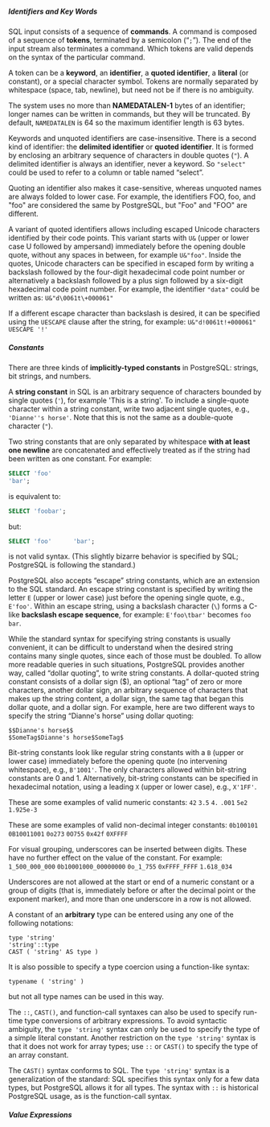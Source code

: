 ##### Identifiers and Key Words

SQL input consists of a sequence of **commands**. A command is composed of a sequence of **tokens**, terminated by a semicolon (“`;`”). The end of the input stream also terminates a command. Which tokens are valid depends on the syntax of the particular command.

A token can be a **keyword**, an **identifier**, a **quoted identifier**, a **literal** (or constant), or a special character symbol. Tokens are normally separated by whitespace (space, tab, newline), but need not be if there is no ambiguity.

The system uses no more than **NAMEDATALEN-1** bytes of an identifier; longer names can be written in commands, but they will be truncated. By default, `NAMEDATALEN` is 64 so the maximum identifier length is 63 bytes.

Keywords and unquoted identifiers are case-insensitive. There is a second kind of identifier: the **delimited identifier** or **quoted identifier**. It is formed by enclosing an arbitrary sequence of characters in double quotes (`"`). A delimited identifier is always an identifier, never a keyword. So `"select"` could be used to refer to a column or table named “select”.

Quoting an identifier also makes it case-sensitive, whereas unquoted names are always folded to lower case. For example, the identifiers FOO, foo, and "foo" are considered the same by PostgreSQL, but "Foo" and "FOO" are different.

A variant of quoted identifiers allows including escaped Unicode characters identified by their code points. This variant starts with `U&` (upper or lower case U followed by ampersand) immediately before the opening double quote, without any spaces in between, for example `U&"foo"`. Inside the quotes, Unicode characters can be specified in escaped form by writing a backslash followed by the four-digit hexadecimal code point number or alternatively a backslash followed by a plus sign followed by a six-digit hexadecimal code point number. For example, the identifier `"data"` could be written as: `U&"d\0061t\+000061"`

If a different escape character than backslash is desired, it can be specified using the `UESCAPE` clause after the string, for example: `U&"d!0061t!+000061" UESCAPE '!'`

##### Constants

There are three kinds of **implicitly-typed constants** in PostgreSQL: strings, bit strings, and numbers. 

A **string constant** in SQL is an arbitrary sequence of characters bounded by single quotes (`'`), for example 'This is a string'. To include a single-quote character within a string constant, write two adjacent single quotes, e.g., `'Dianne''s horse'`. Note that this is not the same as a double-quote character (`"`).

Two string constants that are only separated by whitespace **with at least one newline** are concatenated and effectively treated as if the string had been written as one constant. For example:

```sql
SELECT 'foo'      
'bar';
```

is equivalent to: 

```sql
SELECT 'foobar'; 
```

but: 

```sql
SELECT 'foo'      'bar'; 
```

is not valid syntax. (This slightly bizarre behavior is specified by SQL; PostgreSQL is following the standard.)

PostgreSQL also accepts “escape” string constants, which are an extension to the SQL standard. An escape string constant is specified by writing the letter `E` (upper or lower case) just before the opening single quote, e.g., `E'foo'`. Within an escape string, using a backslash character (`\`) forms a C-like **backslash escape sequence**, for example: `E'foo\tbar'` becomes `foo	bar`.

While the standard syntax for specifying string constants is usually convenient, it can be difficult to understand when the desired string contains many single quotes, since each of those must be doubled. To allow more readable queries in such situations, PostgreSQL provides another way, called “dollar quoting”, to write string constants. A dollar-quoted string constant consists of a dollar sign ($), an optional “tag” of zero or more characters, another dollar sign, an arbitrary sequence of characters that makes up the string content, a dollar sign, the same tag that began this dollar quote, and a dollar sign. For example, here are two different ways to specify the string “Dianne's horse” using dollar quoting:

```postgresql
$$Dianne's horse$$ 
$SomeTag$Dianne's horse$SomeTag$
```

Bit-string constants look like regular string constants with a `B` (upper or lower case) immediately before the opening quote (no intervening whitespace), e.g., `B'1001'`. The only characters allowed within bit-string constants are 0 and 1. Alternatively, bit-string constants can be specified in hexadecimal notation, using a leading `X` (upper or lower case), e.g., `X'1FF'`.

These are some examples of valid numeric constants: `42` `3.5` `4.` `.001` `5e2` `1.925e-3`

These are some examples of valid non-decimal integer constants: `0b100101` `0B10011001` `0o273` `0O755` `0x42f` `0XFFFF`

For visual grouping, underscores can be inserted between digits. These have no further effect on the value of the constant. For example: `1_500_000_000` `0b10001000_00000000` `0o_1_755` `0xFFFF_FFFF` `1.618_034`

Underscores are not allowed at the start or end of a numeric constant or a group of digits (that is, immediately before or after the decimal point or the exponent marker), and more than one underscore in a row is not allowed.

A constant of an **arbitrary** type can be entered using any one of the following notations:

```
type 'string' 
'string'::type 
CAST ( 'string' AS type )
```

It is also possible to specify a type coercion using a function-like syntax:

```
typename ( 'string' )
```

but not all type names can be used in this way.

The `::`, `CAST()`, and function-call syntaxes can also be used to specify run-time type conversions of arbitrary expressions. To avoid syntactic ambiguity, the `type 'string'` syntax can only be used to specify the type of a simple literal constant. Another restriction on the `type 'string'` syntax is that it does not work for array types; use `::` or `CAST()` to specify the type of an array constant.

The `CAST()` syntax conforms to SQL. The `type 'string'` syntax is a generalization of the standard: SQL specifies this syntax only for a few data types, but PostgreSQL allows it for all types. The syntax with `::` is historical PostgreSQL usage, as is the function-call syntax.

##### Value Expressions





